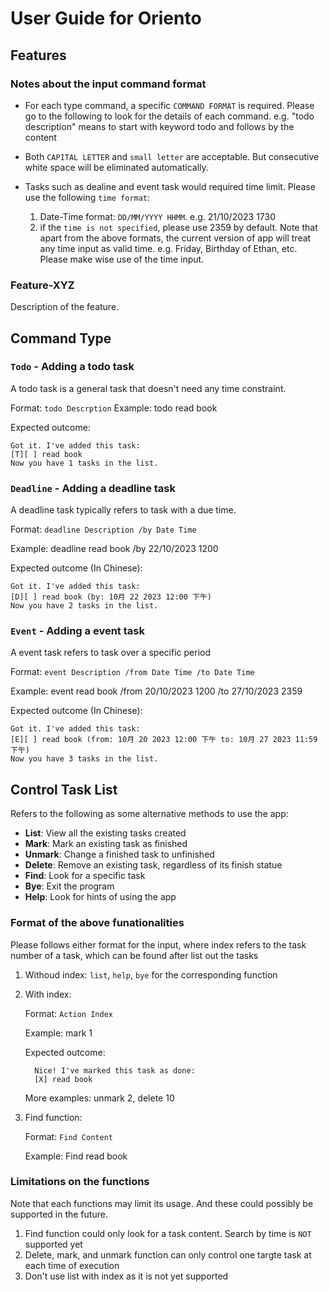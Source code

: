 # User Guide for Oriento

## Features 

### Notes about the input command format

- For each type command, a specific `COMMAND FORMAT` is required. Please go to the following to look for the details of each command.
  e.g. "todo description" means to start with keyword todo and follows by the content


- Both `CAPITAL LETTER` and `small letter` are acceptable. But consecutive white space will be eliminated automatically.

- Tasks such as dealine and event task would required time limit. Please use the following `time format`:
  1. Date-Time format: `DD/MM/YYYY HHMM`. e.g. 21/10/2023 1730
  2. if the `time is not specified`, please use 2359 by default.
  Note that apart from the above formats, the current version of app will treat any time input as valid time.
  e.g. Friday, Birthday of Ethan, etc. Please make wise use of the time input.

### Feature-XYZ

Description of the feature.

## Command Type

### `Todo` - Adding a todo task

A todo task is a general task that doesn't need any time constraint.

Format: `todo Descrption`
Example: todo read book

Expected outcome:

```
Got it. I've added this task:
[T][ ] read book
Now you have 1 tasks in the list.
```

### `Deadline` - Adding a deadline task

A deadline task typically refers to task with a due time.

Format: `deadline Description /by Date Time`

Example: deadline read book /by 22/10/2023 1200

Expected outcome (In Chinese):

```
Got it. I've added this task:
[D][ ] read book (by: 10月 22 2023 12:00 下午)
Now you have 2 tasks in the list.
```

### `Event` - Adding a event task

A event task refers to task over a specific period

Format: `event Description /from Date Time /to Date Time`

Example: event read book /from 20/10/2023 1200 /to 27/10/2023 2359

Expected outcome (In Chinese):

```
Got it. I've added this task:
[E][ ] read book (from: 10月 20 2023 12:00 下午 to: 10月 27 2023 11:59 下午)
Now you have 3 tasks in the list.
```

## Control Task List
  Refers to the following as some alternative methods to use the app:

  - **List**: View all the existing tasks created
  - **Mark**: Mark an existing task as finished
  - **Unmark**: Change a finished task to unfinished
  - **Delete**: Remove an existing task, regardless of its finish statue
  - **Find**: Look for a specific task
  - **Bye**: Exit the program
  - **Help**: Look for hints of using the app

### Format of the above funationalities
  Please follows either format for the input, where index refers to the task number of a task, which can be found after list out the tasks

1. Withoud index: `list`, `help`, `bye` for the corresponding function
   
2. With index:  
   
    Format: `Action Index`
   
    Example: mark 1

    Expected outcome:

    ```
      Nice! I've marked this task as done:
      [X] read book
    ```

    More examples: unmark 2, delete 10
   
3. Find function:

   Format: `Find Content`
   
   Example: Find read book

### Limitations on the functions
Note that each functions may limit its usage. And these could possibly be supported in the future.
1. Find function could only look for a task content. Search by time is  `NOT` supported yet
2. Delete, mark, and unmark function can only control one targte task at each time of execution
3. Don't use list with index as it is not yet supported
